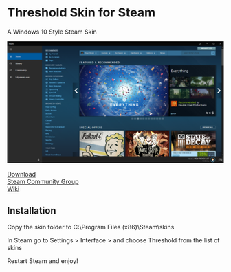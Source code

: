 # Threshold Skin for Steam
A Windows 10 Style Steam Skin

![Default Configuration](/Previews/default.PNG?raw=true)

[Download](http://github.com/Edgarware/Threshold-Skin/releases)  
[Steam Community Group](http://steamcommunity.com/groups/thresholdskin)  
[Wiki](http://github.com/Edgarware/Threshold-Skin/wiki)

## Installation
Copy the skin folder to C:\Program Files (x86)\Steam\skins

In Steam go to Settings > Interface > and choose Threshold from the list of skins

Restart Steam and enjoy!

